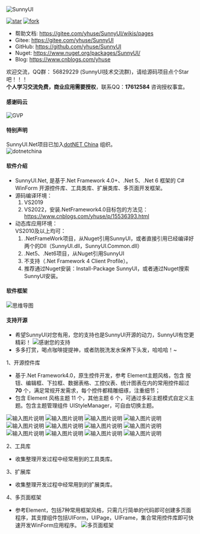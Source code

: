 ![SunnyUI](https://images.gitee.com/uploads/images/2021/0324/213615_54240ba9_416720.png "SunnyUI.png")

[![star](https://gitee.com/yhuse/SunnyUI/badge/star.svg?theme=gvp)](https://gitee.com/yhuse/SunnyUI/stargazers)
[![fork](https://gitee.com/yhuse/SunnyUI/badge/fork.svg?theme=gvp)](https://gitee.com/yhuse/SunnyUI/members)
- 帮助文档: https://gitee.com/yhuse/SunnyUI/wikis/pages
- Gitee:  https://gitee.com/yhuse/SunnyUI
- GitHub: https://github.com/yhuse/SunnyUI
- Nuget:  https://www.nuget.org/packages/SunnyUI/ 
- Blog:   https://www.cnblogs.com/yhuse

欢迎交流，QQ群： 56829229  (SunnyUI技术交流群)，请给源码项目点个Star吧！！！  
**个人学习交流免费，商业应用需要授权**，联系QQ：**17612584** 咨询授权事宜。  

#### 感谢码云
![GVP](https://images.gitee.com/uploads/images/2021/0526/214138_85647268_416720.png "QQ图片20210526213958.png")  
    
#### 特别声明
SunnyUI.Net项目已加入[dotNET China](https://gitee.com/dotnetchina) 组织。<br/>
![dotnetchina](https://images.gitee.com/uploads/images/2021/0324/120117_2da9922c_416720.png "132645_21007ea0_974299.png")

#### 软件介绍
- SunnyUI.Net, 是基于.Net Framework 4.0+、.Net 5、.Net 6 框架的 C# WinForm 开源控件库、工具类库、扩展类库、多页面开发框架。
- 源码编译环境：    
  1. VS2019    
  2. VS2022，安装.NetFramework4.0目标包的方法见：https://www.cnblogs.com/yhuse/p/15536393.html    
- 动态库应用环境：    
  VS2010及以上均可：    
  1. .NetFrameWork项目，从Nuget引用SunnyUI，或者直接引用已经编译好两个的Dll（SunnyUI.dll，SunnyUI.Common.dll）   
  2. .Net5、.Net6项目，从Nuget引用SunnyUI    
  3. 不支持（.Net Framework 4 Client Profile）。    
  4. 推荐通过Nuget安装：Install-Package SunnyUI，或者通过Nuget搜索SunnyUI安装。    
    
#### 软件框架
![思维导图](https://images.gitee.com/uploads/images/2020/0627/210016_f3203a8b_416720.png "0.png")

#### 支持开源
- 希望SunnyUI对您有用，您的支持也是SunnyUI开源的动力，SunnyUI有您更精彩！
![感谢您的支持](https://images.gitee.com/uploads/images/2021/0409/201558_9a0993a3_416720.png "SupportSunnyUI.png")
- 多多打赏，喝点咖啡提提神，或者防脱洗发水保养下头发，哈哈哈！~

1、开源控件库  

  - 基于.Net Framework4.0，原生控件开发，参考 Element主题风格，包含 按钮、编辑框、下拉框、数据表格、工控仪表、统计图表在内的常用控件超过  **70** 个，满足常规开发需求，每个控件都精雕细琢，注重细节；  
  - 包含 Element 风格主题 11 个，其他主题 6 个，可通过多彩主题模式自定义主题。包含主题管理组件 UIStyleManager，可自由切换主题。  

![输入图片说明](https://images.gitee.com/uploads/images/2020/0627/210102_6d4899e9_416720.png "1.png")
![输入图片说明](https://images.gitee.com/uploads/images/2020/0627/210116_bcd384cc_416720.png "2.png")
![输入图片说明](https://images.gitee.com/uploads/images/2020/0627/210130_666db8a5_416720.png "3.png")
![输入图片说明](https://images.gitee.com/uploads/images/2020/0627/210140_de07ac54_416720.png "6.png")
![输入图片说明](https://images.gitee.com/uploads/images/2020/0627/210147_01be66cb_416720.png "4.png")
![输入图片说明](https://images.gitee.com/uploads/images/2020/0627/210154_e4235df6_416720.png "5.png")
![输入图片说明](https://images.gitee.com/uploads/images/2020/0627/210203_b12eaa87_416720.png "7.png")
![输入图片说明](https://images.gitee.com/uploads/images/2020/0627/210212_00646588_416720.png "8.png")
![输入图片说明](https://images.gitee.com/uploads/images/2020/1011/104113_7d88b554_416720.png "UILineChart.png")
![输入图片说明](https://images.gitee.com/uploads/images/2020/0627/210228_94c98123_416720.png "10.png")
![输入图片说明](https://images.gitee.com/uploads/images/2020/0627/210235_9ee69ad8_416720.png "11.png")
![输入图片说明](https://images.gitee.com/uploads/images/2020/0627/210243_76faa4ad_416720.png "12.png")

2、工具库

  - 收集整理开发过程中经常用到的工具类库。

3、扩展库

  - 收集整理开发过程中经常用到的扩展类库。

4、多页面框架

  - 参考Element，包括7种常用框架风格，只需几行简单的代码即可创建多页面程序，其支撑组件包括UIForm，UIPage，UIFrame，集合常用控件库即可快速开发WinForm应用程序。
![多页面框架](https://images.gitee.com/uploads/images/2020/0627/210832_a1a766ac_416720.png "21.png")